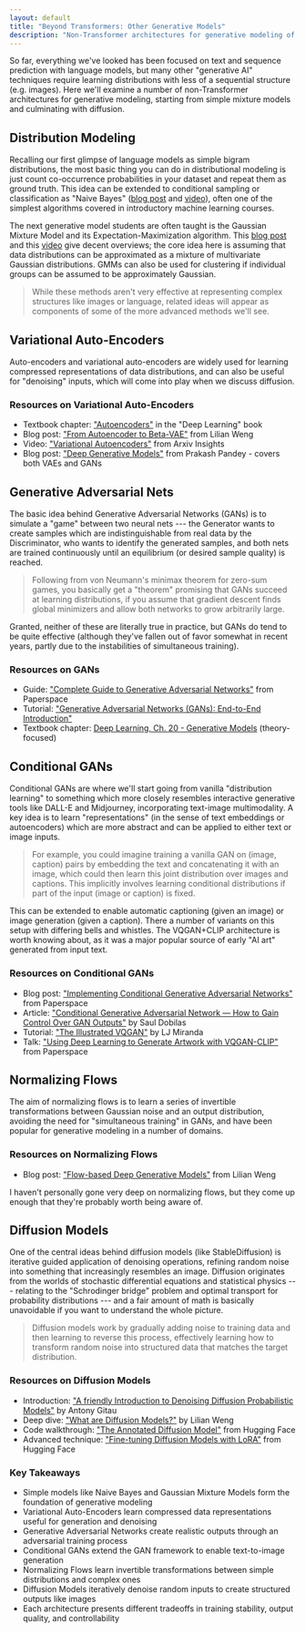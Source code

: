 ```yaml
---
layout: default
title: "Beyond Transformers: Other Generative Models"
description: "Non-Transformer architectures for generative modeling of complex distributions."
---
```


<link rel="stylesheet" href="{{ '/assets/css/section-academic.css' | relative_url }}">

<div class="key-concept">
  So far, everything we've looked has been focused on text and sequence prediction with language models, but many other "generative AI" techniques require learning distributions with less of a sequential structure (e.g. images). Here we'll examine a number of non-Transformer architectures for generative modeling, starting from simple mixture models and culminating with diffusion.
</div>

<h2 id="distribution-modeling">Distribution Modeling</h2>

Recalling our first glimpse of language models as simple bigram distributions, the most basic thing you can do in distributional modeling is just count co-occurrence probabilities in your dataset and repeat them as ground truth. This idea can be extended to conditional sampling or classification as "Naive Bayes" ([blog post](https://mitesh1612.github.io/blog/2020/08/30/naive-bayes) and [video](https://www.youtube.com/watch?v=O2L2Uv9pdDA)), often one of the simplest algorithms covered in introductory machine learning courses.

The next generative model students are often taught is the Gaussian Mixture Model and its Expectation-Maximization algorithm. This [blog post](https://mpatacchiola.github.io/blog/2020/07/31/gaussian-mixture-models.html) and this [video](https://www.youtube.com/watch?v=DODphRRL79c) give decent overviews; the core idea here is assuming that data distributions can be approximated as a mixture of multivariate Gaussian distributions. GMMs can also be used for clustering if individual groups can be assumed to be approximately Gaussian.

<blockquote>
  While these methods aren't very effective at representing complex structures like images or language, related ideas will appear as components of some of the more advanced methods we'll see.
</blockquote>

<h2 id="variational-auto-encoders">Variational Auto-Encoders</h2>

Auto-encoders and variational auto-encoders are widely used for learning compressed representations of data distributions, and can also be useful for "denoising" inputs, which will come into play when we discuss diffusion.

<div class="resource-links">
  <h3>Resources on Variational Auto-Encoders</h3>
  <ul>
    <li>Textbook chapter: <a href="https://www.deeplearningbook.org/contents/autoencoders.html">"Autoencoders"</a> in the "Deep Learning" book</li>
    <li>Blog post: <a href="https://lilianweng.github.io/posts/2018-08-12-vae/">"From Autoencoder to Beta-VAE"</a> from Lilian Weng</li>
    <li>Video: <a href="https://www.youtube.com/watch?v=9zKuYvjFFS8">"Variational Autoencoders"</a> from Arxiv Insights</li>
    <li>Blog post: <a href="https://towardsdatascience.com/deep-generative-models-25ab2821afd3">"Deep Generative Models"</a> from Prakash Pandey - covers both VAEs and GANs</li>
  </ul>
</div>

<h2 id="generative-adversarial-nets">Generative Adversarial Nets</h2>

The basic idea behind Generative Adversarial Networks (GANs) is to simulate a "game" between two neural nets --- the Generator wants to create samples which are indistinguishable from real data by the Discriminator, who wants to identify the generated samples, and both nets are trained continuously until an equilibrium (or desired sample quality) is reached.

<blockquote>
  Following from von Neumann's minimax theorem for zero-sum games, you basically get a "theorem" promising that GANs succeed at learning distributions, if you assume that gradient descent finds global minimizers and allow both networks to grow arbitrarily large.
</blockquote>

Granted, neither of these are literally true in practice, but GANs do tend to be quite effective (although they've fallen out of favor somewhat in recent years, partly due to the instabilities of simultaneous training).

<div class="resource-links">
  <h3>Resources on GANs</h3>
  <ul>
    <li>Guide: <a href="https://blog.paperspace.com/complete-guide-to-gans/">"Complete Guide to Generative Adversarial Networks"</a> from Paperspace</li>
    <li>Tutorial: <a href="https://www.analyticsvidhya.com/blog/2021/10/an-end-to-end-introduction-to-generative-adversarial-networksgans/">"Generative Adversarial Networks (GANs): End-to-End Introduction"</a></li>
    <li>Textbook chapter: <a href="https://www.deeplearningbook.org/contents/generative_models.html">Deep Learning, Ch. 20 - Generative Models</a> (theory-focused)</li>
  </ul>
</div>

<h2 id="conditional-gans">Conditional GANs</h2>

Conditional GANs are where we'll start going from vanilla "distribution learning" to something which more closely resembles interactive generative tools like DALL-E and Midjourney, incorporating text-image multimodality. A key idea is to learn "representations" (in the sense of text embeddings or autoencoders) which are more abstract and can be applied to either text or image inputs.

<blockquote>
  For example, you could imagine training a vanilla GAN on (image, caption) pairs by embedding the text and concatenating it with an image, which could then learn this joint distribution over images and captions. This implicitly involves learning conditional distributions if part of the input (image or caption) is fixed.
</blockquote>

This can be extended to enable automatic captioning (given an image) or image generation (given a caption). There a number of variants on this setup with differing bells and whistles. The VQGAN+CLIP architecture is worth knowing about, as it was a major popular source of early "AI art" generated from input text.

<div class="resource-links">
  <h3>Resources on Conditional GANs</h3>
  <ul>
    <li>Blog post: <a href="https://blog.paperspace.com/conditional-generative-adversarial-networks/">"Implementing Conditional Generative Adversarial Networks"</a> from Paperspace</li>
    <li>Article: <a href="https://towardsdatascience.com/cgan-conditional-generative-adversarial-network-how-to-gain-control-over-gan-outputs-b30620bd0cc8">"Conditional Generative Adversarial Network — How to Gain Control Over GAN Outputs"</a> by Saul Dobilas</li>
    <li>Tutorial: <a href="https://ljvmiranda921.github.io/notebook/2021/08/08/clip-vqgan/">"The Illustrated VQGAN"</a> by LJ Miranda</li>
    <li>Talk: <a href="https://www.youtube.com/watch?v=Ih4qOakCZD4">"Using Deep Learning to Generate Artwork with VQGAN-CLIP"</a> from Paperspace</li>
  </ul>
</div>

<h2 id="normalizing-flows">Normalizing Flows</h2>

The aim of normalizing flows is to learn a series of invertible transformations between Gaussian noise and an output distribution, avoiding the need for "simultaneous training" in GANs, and have been popular for generative modeling in a number of domains.

<div class="resource-links">
  <h3>Resources on Normalizing Flows</h3>
  <ul>
    <li>Blog post: <a href="https://lilianweng.github.io/posts/2018-10-13-flow-models/">"Flow-based Deep Generative Models"</a> from Lilian Weng</li>
  </ul>
</div>

I haven't personally gone very deep on normalizing flows, but they come up enough that they're probably worth being aware of.

<h2 id="diffusion-models">Diffusion Models</h2>

One of the central ideas behind diffusion models (like StableDiffusion) is iterative guided application of denoising operations, refining random noise into something that increasingly resembles an image. Diffusion originates from the worlds of stochastic differential equations and statistical physics --- relating to the "Schrodinger bridge" problem and optimal transport for probability distributions --- and a fair amount of math is basically unavoidable if you want to understand the whole picture.

<blockquote>
  Diffusion models work by gradually adding noise to training data and then learning to reverse this process, effectively learning how to transform random noise into structured data that matches the target distribution.
</blockquote>

<div class="resource-links">
  <h3>Resources on Diffusion Models</h3>
  <ul>
    <li>Introduction: <a href="https://medium.com/@gitau_am/a-friendly-introduction-to-denoising-diffusion-probabilistic-models-cc76b8abef25">"A friendly Introduction to Denoising Diffusion Probabilistic Models"</a> by Antony Gitau</li>
    <li>Deep dive: <a href="https://lilianweng.github.io/posts/2021-07-11-diffusion-models/">"What are Diffusion Models?"</a> by Lilian Weng</li>
    <li>Code walkthrough: <a href="https://huggingface.co/blog/annotated-diffusion">"The Annotated Diffusion Model"</a> from Hugging Face</li>
    <li>Advanced technique: <a href="https://huggingface.co/blog/lora">"Fine-tuning Diffusion Models with LoRA"</a> from Hugging Face</li>
  </ul>
</div>

<div class="summary-section">
  <h3>Key Takeaways</h3>
  <ul>
    <li>Simple models like Naive Bayes and Gaussian Mixture Models form the foundation of generative modeling</li>
    <li>Variational Auto-Encoders learn compressed data representations useful for generation and denoising</li>
    <li>Generative Adversarial Networks create realistic outputs through an adversarial training process</li>
    <li>Conditional GANs extend the GAN framework to enable text-to-image generation</li>
    <li>Normalizing Flows learn invertible transformations between simple distributions and complex ones</li>
    <li>Diffusion Models iteratively denoise random inputs to create structured outputs like images</li>
    <li>Each architecture presents different tradeoffs in training stability, output quality, and controllability</li>
  </ul>
</div>

<script>
    window.prevSection = "/content/handbooks/generative-ai/section7/";
    window.nextSection = "/content/handbooks/generative-ai/section9/";
</script>

<script src="{{ '/assets/js/section-academic.js' | relative_url }}"></script>
